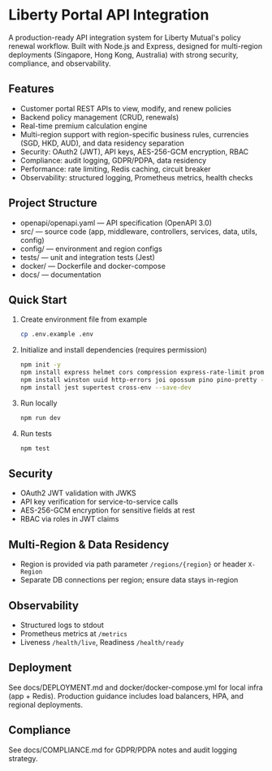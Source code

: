 # Liberty Portal API Integration

A production-ready API integration system for Liberty Mutual's policy renewal workflow. Built with Node.js and Express, designed for multi-region deployments (Singapore, Hong Kong, Australia) with strong security, compliance, and observability.

## Features
- Customer portal REST APIs to view, modify, and renew policies
- Backend policy management (CRUD, renewals)
- Real-time premium calculation engine
- Multi-region support with region-specific business rules, currencies (SGD, HKD, AUD), and data residency separation
- Security: OAuth2 (JWT), API keys, AES-256-GCM encryption, RBAC
- Compliance: audit logging, GDPR/PDPA, data residency
- Performance: rate limiting, Redis caching, circuit breaker
- Observability: structured logging, Prometheus metrics, health checks

## Project Structure
- openapi/openapi.yaml — API specification (OpenAPI 3.0)
- src/ — source code (app, middleware, controllers, services, data, utils, config)
- config/ — environment and region configs
- tests/ — unit and integration tests (Jest)
- docker/ — Dockerfile and docker-compose
- docs/ — documentation

## Quick Start
1. Create environment file from example
   ```bash
   cp .env.example .env
   ```
2. Initialize and install dependencies (requires permission)
   ```bash
   npm init -y
   npm install express helmet cors compression express-rate-limit prom-client ioredis jsonwebtoken jwks-rsa axios
   npm install winston uuid http-errors joi opossum pino pino-pretty --save
   npm install jest supertest cross-env --save-dev
   ```
3. Run locally
   ```bash
   npm run dev
   ```
4. Run tests
   ```bash
   npm test
   ```

## Security
- OAuth2 JWT validation with JWKS
- API key verification for service-to-service calls
- AES-256-GCM encryption for sensitive fields at rest
- RBAC via roles in JWT claims

## Multi-Region & Data Residency
- Region is provided via path parameter `/regions/{region}` or header `X-Region`
- Separate DB connections per region; ensure data stays in-region

## Observability
- Structured logs to stdout
- Prometheus metrics at `/metrics`
- Liveness `/health/live`, Readiness `/health/ready`

## Deployment
See docs/DEPLOYMENT.md and docker/docker-compose.yml for local infra (app + Redis). Production guidance includes load balancers, HPA, and regional deployments.

## Compliance
See docs/COMPLIANCE.md for GDPR/PDPA notes and audit logging strategy.


